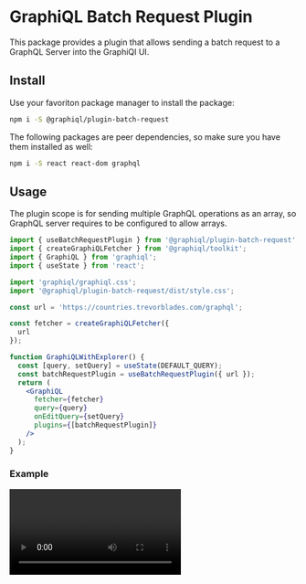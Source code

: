 # GraphiQL Batch Request Plugin

This package provides a plugin that allows sending a batch request to a GraphQL Server into the GraphiQI UI.

## Install

Use your favoriton package manager to install the package:

```sh
npm i -S @graphiql/plugin-batch-request
```

The following packages are peer dependencies, so make sure you have them installed as well:

```sh
npm i -S react react-dom graphql
```

## Usage

The plugin scope is for sending multiple GraphQL operations as an array, so GraphQL server requires to be configured to allow
arrays.

```jsx
import { useBatchRequestPlugin } from '@graphiql/plugin-batch-request';
import { createGraphiQLFetcher } from '@graphiql/toolkit';
import { GraphiQL } from 'graphiql';
import { useState } from 'react';

import 'graphiql/graphiql.css';
import '@graphiql/plugin-batch-request/dist/style.css';

const url = 'https://countries.trevorblades.com/graphql';

const fetcher = createGraphiQLFetcher({
  url
});

function GraphiQLWithExplorer() {
  const [query, setQuery] = useState(DEFAULT_QUERY);
  const batchRequestPlugin = useBatchRequestPlugin({ url });
  return (
    <GraphiQL
      fetcher={fetcher}
      query={query}
      onEditQuery={setQuery}
      plugins={[batchRequestPlugin]}
    />
  );
}
```


### Example 

![sending a batch request to spacex GraphQL server](https://user-images.githubusercontent.com/6611331/212411159-336abe77-5f0a-4453-9de3-62abe039168f.mov)